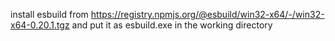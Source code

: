 install esbuild from https://registry.npmjs.org/@esbuild/win32-x64/-/win32-x64-0.20.1.tgz and put it as esbuild.exe in the working directory
